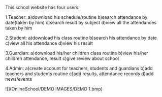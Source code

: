 This school website has four users:

1.Teacher:
  a)download his schedule/routine
  b)search attendance by date(taken by him)
  c)search result by subject
  d)view all the attendances taken by him
  
2.Student:
  a)download his class routine
  b)search his attendance by date
  c)view all his attendance
  d)view his result
  
3.Guardian:
  a)download his/her children class routine
  b)view his/her children attendance, result
  c)give review about school
  
4.Admin:
  a)create account for teachers, students and guardians
  b)add teachers and students routine
  c)add results, attendance records
  d)add news/events
  
![](OnlineSchool/DEMO IMAGES/DEMO 1.bmp)
